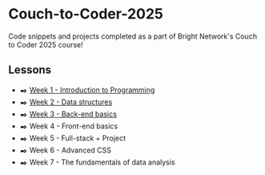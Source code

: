 # Couch-to-Coder-2025
Code snippets and projects completed as a part of Bright Network's Couch to Coder 2025 course!

## Lessons
- ✒️ [Week 1 - Introduction to Programming](/week_1/)
- ✒️ [Week 2 - Data structures](/week_2/)
- ✒️ [Week 3 - Back-end basics](/week_3/)
- ✒️ Week 4 - Front-end basics
- ✒️ Week 5 - Full-stack + Project
- ✒️ Week 6 - Advanced CSS
- ✒️ Week 7 - The fundamentals of data analysis